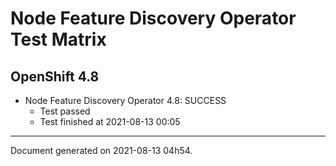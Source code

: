 
Node Feature Discovery Operator Test Matrix
===========================================

OpenShift 4.8
-------------


* Node Feature Discovery Operator 4.8: SUCCESS
  - Test passed
  - Test finished at 2021-08-13 00:05


---
Document generated on 2021-08-13 04h54.
